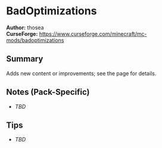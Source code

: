 # BadOptimizations

**Author:** thosea  
**CurseForge:** https://www.curseforge.com/minecraft/mc-mods/badoptimizations

## Summary
Adds new content or improvements; see the page for details.

## Notes (Pack-Specific)
- _TBD_

## Tips
- _TBD_

